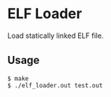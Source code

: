 ELF Loader
==========

Load statically linked ELF file.

## Usage

```shell
$ make
$ ./elf_loader.out test.out
```
